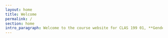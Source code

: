 ```yaml
---
layout: home
title: Welcome
permalink: /
section: home
intro_paragraph: Welcome to the course website for CLAS 199 01, **Gender and Sexuality in the Ancient World**, a course offered in Spring 2019 at the College of the Holy Cross.
---
```

